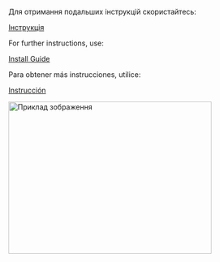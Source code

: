 Для отримання подальших інструкцій скористайтесь:

[Інструкція](https://github.com/dazuga31/oregin_jail_snippet/blob/main/INSTALLATION_UA.md)

For further instructions, use:

[Install Guide](https://github.com/dazuga31/oregin_jail_snippet/blob/main/INSTALLATION_ENG.md)

Para obtener más instrucciones, utilice:

[Instrucción](https://github.com/dazuga31/oregin_jail_snippet/blob/main/INSTALLATION_SP.md)

<img src="https://media.discordapp.net/attachments/1167773064906424403/1255573956908417186/1.png?ex=667d9fde&is=667c4e5e&hm=d0ccba76f5f7bf927e5aa36f556d975de13083e5514c2f09f144cda1414743d7&=&format=webp&quality=lossless&width=2413&height=1357" alt="Приклад зображення" width="400" height="300">
